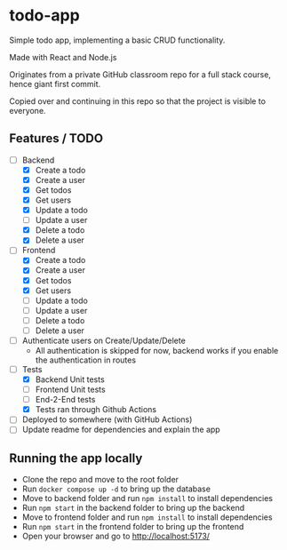 # todo-app

Simple todo app, implementing a basic CRUD functionality.

Made with React and Node.js

Originates from a private GitHub classroom repo for a full stack course, hence giant first commit.

Copied over and continuing in this repo so that the project is visible to everyone.

## Features / TODO

- [ ] Backend
  - [x] Create a todo
  - [x] Create a user
  - [x] Get todos
  - [x] Get users
  - [x] Update a todo
  - [ ] Update a user
  - [x] Delete a todo
  - [x] Delete a user
- [ ] Frontend
  - [x] Create a todo
  - [x] Create a user
  - [x] Get todos
  - [x] Get users
  - [ ] Update a todo
  - [ ] Update a user
  - [ ] Delete a todo
  - [ ] Delete a user
- [ ] Authenticate users on Create/Update/Delete
  - All authentication is skipped for now, backend works if you enable the authentication in routes
- [ ] Tests
  - [x] Backend Unit tests
  - [ ] Frontend Unit tests
  - [ ] End-2-End tests
  - [x] Tests ran through Github Actions
- [ ] Deployed to somewhere (with GitHub Actions)
- [ ] Update readme for dependencies and explain the app

## Running the app locally

- Clone the repo and move to the root folder
- Run `docker compose up -d` to bring up the database
- Move to backend folder and run `npm install` to install dependencies
- Run `npm start` in the backend folder to bring up the backend
- Move to frontend folder and run `npm install` to install dependencies
- Run `npm start` in the frontend folder to bring up the frontend
- Open your browser and go to <http://localhost:5173/>
